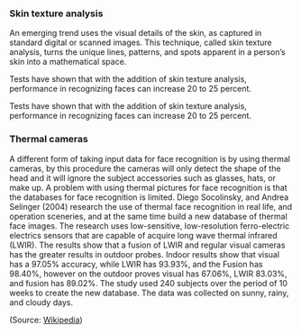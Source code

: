 ### Skin texture analysis

An emerging trend uses the visual details of the skin, as captured in standard digital or scanned images.
This technique, called skin texture analysis, turns the unique lines, patterns, and spots apparent in a person’s skin into a mathematical space.

Tests have shown that with the addition of skin texture analysis, performance in recognizing faces can increase 20 to 25 
percent.

Tests have shown that with the addition of skin texture analysis, performance in recognizing faces can increase 20 to 25 
percent.

### Thermal cameras

A different form of taking input data for face recognition is by using thermal cameras, by this procedure the cameras will only detect the shape of the head and it will ignore the subject accessories such as glasses, hats, or make up.
A problem with using thermal pictures for face recognition is that the databases for face recognition is limited.
Diego Socolinsky, and Andrea Selinger (2004) research the use of thermal face recognition in real life, and operation sceneries, and at the same time build a new database of thermal face images.
The research uses low-sensitive, low-resolution ferro-electric electrics sensors that are capable of acquire long wave thermal infrared (LWIR).
The results show that a fusion of LWIR and regular visual cameras has the greater results in outdoor probes.
Indoor results show that visual has a 97.05% accuracy, while LWIR has 93.93%, and the Fusion has 98.40%, however on the outdoor proves visual has 67.06%, LWIR 83.03%, and fusion has 89.02%.
The study used 240 subjects over the period of 10 weeks to create the new database. The data was collected on sunny, rainy, and cloudy days.

(Source: [Wikipedia](https://en.wikipedia.org/wiki/Facial_recognition_system))
